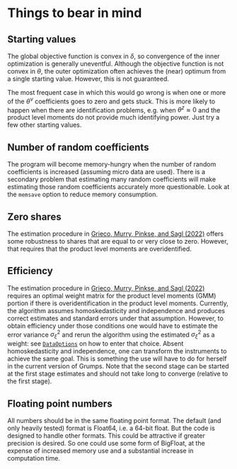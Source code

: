 # Things to bear in mind

## Starting values

The global objective function is convex in $\delta$, so convergence of the inner optimization is generally uneventful.  Although the objective function is not convex in $\theta$, the outer optimization often achieves the (near) optimum from a single starting value.  However, this is not guaranteed.  

The most frequent case in which this would go wrong is when one or more of the $\theta^\nu$ coefficients goes to zero and gets stuck.  This is more likely to happen when there are identification problems, e.g. when $\theta^z \approx 0$ and the product level moments do not provide much identifying power.  Just try a few other starting values.

## Number of random coefficients

The program will become memory-hungry when the number of random coefficients is increased (assuming micro data are used).  There is a secondary problem that estimating many random coefficients will make estimating those random coefficients accurately more questionable.  Look at the `memsave` option to reduce memory consumption.

## Zero shares

The estimation procedure in [Grieco, Murry, Pinkse, and Sagl (2022)](http://joris.pinkse.org/paper/grumps/) offers some robustness to shares that are equal to or very close to zero.  However, that requires that the product level moments are overidentified.

## Efficiency

The estimation procedure in [Grieco, Murry, Pinkse, and Sagl (2022)](http://joris.pinkse.org/paper/grumps/) requires an optimal weight matrix for the product level moments (GMM) portion if there is overidentification in the product level moments.  Currently, the algorithm assumes homoskedasticity and independence and produces correct estimates and standard errors under that assumption.  However, to obtain efficiency under those conditions one would have to estimate the error variance $\sigma_\xi^2$ and rerun the algorithm using the estimated $\sigma_\xi^2$ as a weight: see [`DataOptions`](@ref) on how to enter that choice.  Absent homoskedasticity and independence, one can transform the instruments to achieve the same goal.  This is something the use will have to do for herself in the current version of Grumps.  Note that the second stage can be started at the first stage estimates and should not take long to converge (relative to the first stage).

## Floating point numbers

All numbers should be in the same floating point format.  The default (and only heavily tested) format is Float64, i.e. a 64-bit float.  But the code is designed to handle other formats.  This could be attractive if greater precision is desired.  So one could use some form of BigFloat, at the expense of increased memory use and a substantial increase in computation time.





